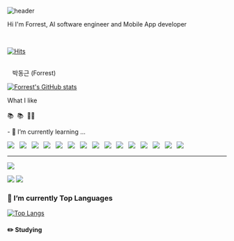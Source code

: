 
![header](https://capsule-render.vercel.app/api?animation=fadeIn&text=🌲%20Forrest%20Park's%20Space%20🌿&fontColor=FEF1E6&fontSize=50)
  <p>Hi I'm Forrest, AI software engineer and Mobile App developer </p>

<br>

[![Hits](https://hits.seeyoufarm.com/api/count/incr/badge.svg?url=https%3A%2F%2Fgithub.com%2FForrestDPark&count_bg=%2379C83D&title_bg=%23555555&icon=codeigniter.svg&icon_color=%23F70000&title=Hello+World&edge_flat=false)](https://hits.seeyoufarm.com)
<br>

   <br>&nbsp;&nbsp; 박동근  (Forrest)<br>
   
   [![Forrest's GitHub stats](https://github-readme-stats.vercel.app/api?username=ForrestDPark&hide=stars,contribs&count_private=true&show_icons=true&theme=merko)](https://github.com/ForrestDPark/github-readme-stats)
   
  <p>
    What I like <br><br>
    📚&nbsp;&nbsp;📚&nbsp;&nbsp;🧘‍♂️
  </p>
- 🌱 I’m currently learning ...
<p align='left'>
  <img src="https://img.shields.io/badge/Java-007396?style=flat-square&logo=OpenJDK&logoColor=white">&nbsp;&nbsp; <!--Java -->
  <img src="https://img.shields.io/badge/MySQl+MVC-green?style=flat-plastic&logo=Spring Boot&logoColor=white"/>&nbsp;&nbsp;<!--MVC -->
  <img src="https://img.shields.io/badge/Spring%20Boot-6DB33F?style=flat-square&logo=Spring&logoColor=white">&nbsp;&nbsp;<!--Spring -->
  <img src="https://img.shields.io/badge/JavaScript-4479A1?style=flat-square&logo=mysql&logoColor=white">&nbsp;&nbsp;<!--Java script -->
  <img src="https://img.shields.io/badge/R-F05138?style=flat-square&logo=Swift&logoColor=white">&nbsp;&nbsp;<!--R -->
  <img src="https://img.shields.io/badge/Dart-02569B?style=flat-square&logo=flutter&logoColor=white">&nbsp;&nbsp;<!--Dart->
  <img src="https://img.shields.io/badge/Flutter-02569B?style=flat-square&logo=flutter&logoColor=white"/>&nbsp;&nbsp;<!--Flutter -->
  <img src="https://img.shields.io/badge/Swift-F05138?style=flat-square&logo=Swift&logoColor=white">&nbsp;&nbsp;<!--Swift -->
   <img src="https://img.shields.io/badge/Swift UIKit-F05138?style=flat-square&logo=Swift&logoColor=white">&nbsp;&nbsp;<!--Swift UIKit -->
<img src="https://img.shields.io/badge/SwiftUI-F05138?style=flat-square&logo=Swift&logoColor=white">&nbsp;&nbsp;<!--SwiftUI -->
  <img src="https://img.shields.io/badge/AWS-F05138?style=flat-square&logo=Swift&logoColor=white">&nbsp;&nbsp;<!--AWS -->
<img src="https://img.shields.io/badge/Python-3776AB?style=flat-square&logo=python&logoColor=white">&nbsp;&nbsp;<!--Python-->
<img src="https://img.shields.io/badge/Mojo-F05138?style=flat-square&logo=Swift&logoColor=white">&nbsp;&nbsp;<!--Mojo -->
<img src="https://img.shields.io/badge/Julia-F05138?style=flat-square&logo=Swift&logoColor=white">&nbsp;&nbsp;<!--Julia-->
<img src="https://img.shields.io/badge/Rust-F05138?style=flat-square&logo=Swift&logoColor=white">&nbsp;&nbsp;<!--Rust -->
<img src="https://img.shields.io/badge/NoSQL-F05138?style=flat-square&logo=Swift&logoColor=white">&nbsp;&nbsp;<!--NoSql -->
    
  <br>
  <hr/>

</p>
  <p align='left'>
  <img src="https://img.shields.io/badge/-Mysql-blue?style=flat-plastic&logo=MariaDB Foundation&logoColor=white"/>

</p>
 <p align='left'>
  <img src="https://img.shields.io/badge/-Slack-753188?style=flat-plastic&logo=Slack&logoColor=white"/>
  <img src="https://img.shields.io/badge/-Github-2C272E?style=flat-plastic&logo=GitHub&logoColor=white"/>

### :muscle: I’m currently Top Languages

[![Top Langs](https://github-readme-stats.vercel.app/api/top-langs/?username=ForrestDPark&layout=compact)](https://github.com/ForrestDPark/github-readme-stats)

 <h4>✏️ Studying</h4>

  

<!--
**ForrestDPark/ForrestDPark** is a ✨ _special_ ✨ repository because its `README.md` (this file) appears on your GitHub profile.

Here are some ideas to get you started:


- 🌱 I’m currently learning ...
- 👯 I’m looking to collaborate on ...
- 🤔 I’m looking for help with ...
- 💬 Ask me about ...
- 📫 How to reach me: ...
- 😄 Pronouns: ...
- ⚡ Fun fact: ...
-->
